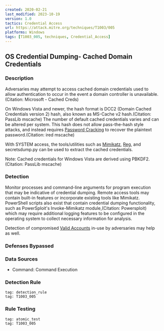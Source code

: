 ```yaml
---
created: 2020-02-21
last_modified: 2023-10-19
version: 1.0
tactics: Credential Access
url: https://attack.mitre.org/techniques/T1003/005
platforms: Windows
tags: [T1003_005, techniques, Credential_Access]
---
```


## OS Credential Dumping- Cached Domain Credentials

### Description

Adversaries may attempt to access cached domain credentials used to allow authentication to occur in the event a domain controller is unavailable.(Citation: Microsoft - Cached Creds)

On Windows Vista and newer, the hash format is DCC2 (Domain Cached Credentials version 2) hash, also known as MS-Cache v2 hash.(Citation: PassLib mscache) The number of default cached credentials varies and can be altered per system. This hash does not allow pass-the-hash style attacks, and instead requires [Password Cracking](https://attack.mitre.org/techniques/T1110/002) to recover the plaintext password.(Citation: ired mscache)

With SYSTEM access, the tools/utilities such as [Mimikatz](https://attack.mitre.org/software/S0002), [Reg](https://attack.mitre.org/software/S0075), and secretsdump.py can be used to extract the cached credentials.

Note: Cached credentials for Windows Vista are derived using PBKDF2.(Citation: PassLib mscache)

### Detection

Monitor processes and command-line arguments for program execution that may be indicative of credential dumping. Remote access tools may contain built-in features or incorporate existing tools like Mimikatz. PowerShell scripts also exist that contain credential dumping functionality, such as PowerSploit's Invoke-Mimikatz module,(Citation: Powersploit) which may require additional logging features to be configured in the operating system to collect necessary information for analysis.

Detection of compromised [Valid Accounts](https://attack.mitre.org/techniques/T1078) in-use by adversaries may help as well.

### Defenses Bypassed



### Data Sources

  - Command: Command Execution
### Detection Rule

```query
tag: detection_rule
tag: T1003_005
```

### Rule Testing

```query
tag: atomic_test
tag: T1003_005
```
